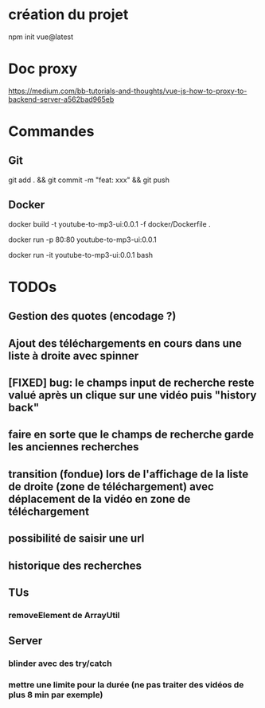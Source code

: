 # création du projet

npm init vue@latest

# Doc proxy

https://medium.com/bb-tutorials-and-thoughts/vue-js-how-to-proxy-to-backend-server-a562bad965eb

# Commandes

## Git

git add . && git commit -m "feat: xxx" && git push

## Docker

docker build -t youtube-to-mp3-ui:0.0.1 -f docker/Dockerfile .

docker run -p 80:80 youtube-to-mp3-ui:0.0.1

docker run -it youtube-to-mp3-ui:0.0.1 bash

# TODOs

## Gestion des quotes (encodage ?)

## Ajout des téléchargements en cours dans une liste à droite avec spinner

## [FIXED] bug: le champs input de recherche reste valué après un clique sur une vidéo puis "history back"

## faire en sorte que le champs de recherche garde les anciennes recherches

## transition (fondue) lors de l'affichage de la liste de droite (zone de téléchargement) avec déplacement de la vidéo en zone de téléchargement

## possibilité de saisir une url

## historique des recherches

## TUs

### removeElement de ArrayUtil

## Server

### blinder avec des try/catch

### mettre une limite pour la durée (ne pas traiter des vidéos de plus 8 min par exemple)
